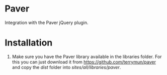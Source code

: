# Paver
Integration with the Paver jQuery plugin.

# Installation
1. Make sure you have the Paver library available in the libraries folder. For
this you can just download it from https://github.com/terrymun/paver and copy
the *dist* folder into *sites/all/libraries/paver*.
